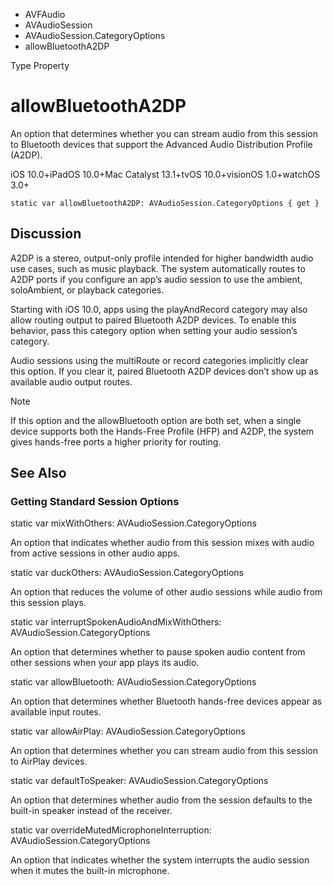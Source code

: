 

- AVFAudio
- AVAudioSession
- AVAudioSession.CategoryOptions
-  allowBluetoothA2DP 

Type Property

# allowBluetoothA2DP

An option that determines whether you can stream audio from this session to Bluetooth devices that support the Advanced Audio Distribution Profile (A2DP).

iOS 10.0+iPadOS 10.0+Mac Catalyst 13.1+tvOS 10.0+visionOS 1.0+watchOS 3.0+

``` source
static var allowBluetoothA2DP: AVAudioSession.CategoryOptions { get }
```

## Discussion

A2DP is a stereo, output-only profile intended for higher bandwidth audio use cases, such as music playback. The system automatically routes to A2DP ports if you configure an app’s audio session to use the ambient, soloAmbient, or playback categories.

Starting with iOS 10.0, apps using the playAndRecord category may also allow routing output to paired Bluetooth A2DP devices. To enable this behavior, pass this category option when setting your audio session’s category.

Audio sessions using the multiRoute or record categories implicitly clear this option. If you clear it, paired Bluetooth A2DP devices don’t show up as available audio output routes.

Note

If this option and the allowBluetooth option are both set, when a single device supports both the Hands-Free Profile (HFP) and A2DP, the system gives hands-free ports a higher priority for routing.

## See Also

### Getting Standard Session Options

static var mixWithOthers: AVAudioSession.CategoryOptions

An option that indicates whether audio from this session mixes with audio from active sessions in other audio apps.

static var duckOthers: AVAudioSession.CategoryOptions

An option that reduces the volume of other audio sessions while audio from this session plays.

static var interruptSpokenAudioAndMixWithOthers: AVAudioSession.CategoryOptions

An option that determines whether to pause spoken audio content from other sessions when your app plays its audio.

static var allowBluetooth: AVAudioSession.CategoryOptions

An option that determines whether Bluetooth hands-free devices appear as available input routes.

static var allowAirPlay: AVAudioSession.CategoryOptions

An option that determines whether you can stream audio from this session to AirPlay devices.

static var defaultToSpeaker: AVAudioSession.CategoryOptions

An option that determines whether audio from the session defaults to the built-in speaker instead of the receiver.

static var overrideMutedMicrophoneInterruption: AVAudioSession.CategoryOptions

An option that indicates whether the system interrupts the audio session when it mutes the built-in microphone.

